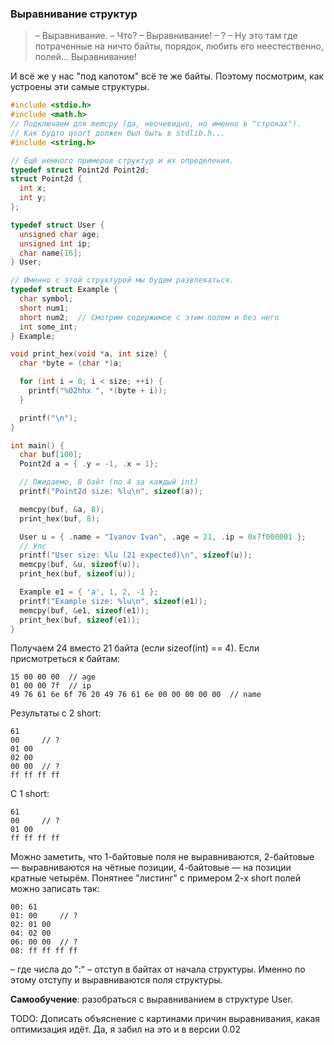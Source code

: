 ### Выравнивание структур

> – Выравнивание.
> – Что?
> – Выравнивание!
> – ?
> – Ну это там где потраченные на ничто байты, порядок, любить его неестественно, полей... Выравнивание!

И всё же у нас "под капотом" всё те же байты. Поэтому посмотрим, как
устроены эти самые структуры.

```C
#include <stdio.h>
#include <math.h>
// Подключаем для memcpy (да, неочевидно, но именно в "строках").
// Как будто qsort должен был быть в stdlib.h...
#include <string.h>

// Ещё немного примеров структур и их определения.
typedef struct Point2d Point2d;
struct Point2d {
  int x;
  int y;
};

typedef struct User {
  unsigned char age;
  unsigned int ip;
  char name[16];
} User;

// Именно с этой структурой мы будем развлекаться.
typedef struct Example {
  char symbol;
  short num1;
  short num2;  // Смотрим содержимое с этим полем и без него
  int some_int;
} Example;

void print_hex(void *a, int size) {
  char *byte = (char *)a;

  for (int i = 0; i < size; ++i) {
    printf("%02hhx ", *(byte + i));
  }

  printf("\n");
}

int main() {
  char buf[100];
  Point2d a = { .y = -1, .x = 1};

  // Ожидаемо, 8 байт (по 4 за каждый int)
  printf("Point2d size: %lu\n", sizeof(a));

  memcpy(buf, &a, 8);
  print_hex(buf, 8);

  User u = { .name = "Ivanov Ivan", .age = 21, .ip = 0x7f000001 };
  // Упс
  printf("User size: %lu (21 expected)\n", sizeof(u));
  memcpy(buf, &u, sizeof(u));
  print_hex(buf, sizeof(u));

  Example e1 = { 'a', 1, 2, -1 };
  printf("Example size: %lu\n", sizeof(e1));
  memcpy(buf, &e1, sizeof(e1));
  print_hex(buf, sizeof(e1));
}
```

Получаем 24 вместо 21 байта (если sizeof(int) == 4). Если присмотреться
к байтам:

```
15 00 00 00  // age
01 00 00 7f  // ip
49 76 61 6e 6f 76 20 49 76 61 6e 00 00 00 00 00  // name
```

Результаты с 2 short:

```
61
00     // ?
01 00
02 00
00 00  // ?
ff ff ff ff
```

С 1 short:

```
61
00     // ?
01 00
ff ff ff ff
```

Можно заметить, что 1-байтовые поля не выравниваются, 2-байтовые — выравниваются
на чётные позиции, 4-байтовые — на позиции кратные четырём. Понятнее
"листинг" с примером 2-х short полей можно записать так:

```
00: 61
01: 00     // ?
02: 01 00
04: 02 00
06: 00 00  // ?
08: ff ff ff ff
```

– где числа до ":" – отступ в байтах от начала структуры. Именно по этому
отступу и выравниваются поля структуры.

**Самообучение**: разобраться с выравниванием в структуре User.

TODO: Дописать объяснение с картинами причин выравнивания, какая оптимизация идёт.
Да, я забил на это и в версии 0.02
